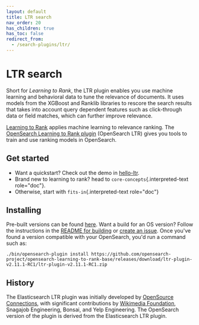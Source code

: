 ```yaml
---
layout: default
title: LTR search
nav_order: 20
has_children: true
has_toc: false
redirect_from:
  - /search-plugins/ltr/
---
```


# LTR search

Short for *Learning to Rank*, the LTR plugin enables you use machine learning and behavioral data to tune the relevance of documents. 
It uses models from the XGBoost and Ranklib libraries to rescore the search results that takes into account query dependent features such as click-through data or field matches, which can further improve relevance.

[Learning to
Rank](http://opensourceconnections.com/blog/2017/02/24/what-is-learning-to-rank/)
applies machine learning to relevance ranking. The [OpenSearch
Learning to Rank
plugin](https://github.com/opensearch-project/opensearch-learning-to-rank-base)
(OpenSearch LTR) gives you tools to train and use ranking models in
OpenSearch. 

## Get started

-   Want a quickstart? Check out the demo in
    [hello-ltr](https://github.com/o19s/hello-ltr).
-   Brand new to learning to rank? head to
    `core-concepts`{.interpreted-text role="doc"}.
-   Otherwise, start with `fits-in`{.interpreted-text role="doc"}

## Installing

Pre-built versions can be found
[here](https://github.com/opensearch-project/opensearch-learning-to-rank-base/releases).
Want a build for an OS version? Follow the instructions in the [README
for
building](https://github.com/opensearch-project/opensearch-learning-to-rank-base#development)
or [create an
issue](https://github.com/opensearch-project/opensearch-learning-to-rank-base/issues).
Once you've found a version compatible with your OpenSearch, you'd
run a command such as:

    ./bin/opensearch-plugin install https://github.com/opensearch-project/opensearch-learning-to-rank-base/releases/download/ltr-plugin-v2.11.1-RC1/ltr-plugin-v2.11.1-RC1.zip 



## History

The Elasticsearch LTR plugin was initially developed by [OpenSource Connections](http://opensourceconnections.com), with significant contributions by [Wikimedia Foundation](https://diff.wikimedia.org/2017/10/17/elasticsearch-learning-to-rank-plugin/), Snagajob Engineering, Bonsai, and Yelp Engineering. 
The OpenSearch version of the plugin is derived from the Elasticsearch LTR plugin.
